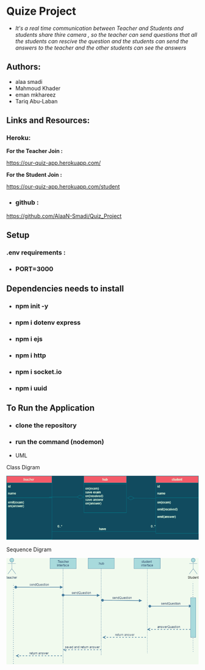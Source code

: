 # Quize Project

* *It's a real time communication between Teacher and Students and students share thire camera , so the teacher can send questions that all the students can rescive the question and the students can send the answers to the teacher and the other students can see the answers*

## Authors:

* alaa smadi
* Mahmoud Khader
* eman mkhareez
* Tariq Abu-Laban


## Links and Resources:

### Heroku:

**For the Teacher Join :**

https://our-quiz-app.herokuapp.com/

**For the Student Join :**

https://our-quiz-app.herokuapp.com/student

* ### github :

https://github.com/AlaaN-Smadi/Quiz_Project


## Setup 
### .env requirements :
* ### PORT=3000




## Dependencies needs to install
* ### npm init -y
* ### npm i dotenv express
* ### npm i ejs
* ### npm i http
* ### npm i socket.io
* ### npm i uuid


## To Run the Application
* ### clone the repository
* ### run the command (nodemon)





* UML

Class Digram

![UML1](classdigram.drawio.png)

Sequence Digram

![UML2](sequenceUML.png)